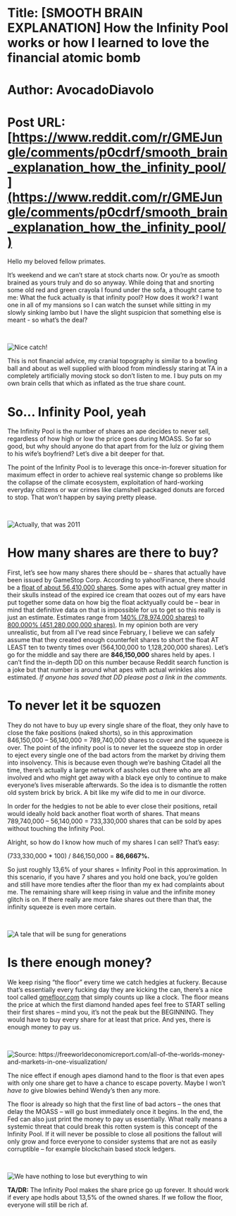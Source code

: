 # Title: [SMOOTH BRAIN EXPLANATION] How the Infinity Pool works or how I learned to love the financial atomic bomb
# Author: AvocadoDiavolo
# Post URL: [https://www.reddit.com/r/GMEJungle/comments/p0cdrf/smooth_brain_explanation_how_the_infinity_pool/](https://www.reddit.com/r/GMEJungle/comments/p0cdrf/smooth_brain_explanation_how_the_infinity_pool/)


Hello my beloved fellow primates.

It’s weekend and we can’t stare at stock charts now. Or you’re as smooth brained as yours truly and do so anyway. While doing that and snorting some old red and green crayola I found under the sofa, a thought came to me: What the fuck actually is that infinity pool? How does it work? I want one in all of my mansions so I can watch the sunset while sitting in my slowly sinking lambo but I have the slight suspicion that something else is meant - so what’s the deal?

&#x200B;

![Nice catch!](https://preview.redd.it/vrcaudy004g71.jpg?width=1024&format=pjpg&auto=webp&s=34948516dcdb355a5a49efb9e5e70bf8c3eae468)

This is not financial advice, my cranial topography is similar to a bowling ball and about as well supplied with blood from mindlessly staring at TA in a completely artificially moving stock so don’t listen to me. I buy puts on my own brain cells that which as inflated as the true share count.

# So... Infinity Pool, yeah

The Infinity Pool is the number of shares an ape decides to never sell, regardless of how high or low the price goes during MOASS. So far so good, but why should anyone do that apart from for the lulz or giving them to his wife’s boyfriend? Let’s dive a bit deeper for that.

The point of the Infinity Pool is to leverage this once-in-forever situation for maximum effect in order to achieve real systemic change so problems like the collapse of the climate ecosystem, exploitation of  hard-working everyday citizens or war crimes like clamshell packaged donuts are forced to stop. That won’t happen by saying pretty please.

&#x200B;

![Actually, that was 2011](https://preview.redd.it/gguxmh7404g71.jpg?width=1080&format=pjpg&auto=webp&s=a619ee2cf95080d2569cb65dc583d9870c51d354)

# How many shares are there to buy?

First, let’s see how many shares there should be – shares that actually have been issued by GameStop Corp. According to yahoo!Finance, there should be a [float of about 56,410,000 shares](https://finance.yahoo.com/quote/GME/key-statistics?p=GME). Some apes with actual grey matter in their skulls instead of the expired ice cream that oozes out of my ears have put together some data on how big the float acktyually could be – bear in mind that definitive data on that is impossible for us to get so this really is just an estimate. Estimates range from [140% (78,974,000 shares)](https://www.reddit.com/r/Superstonk/comments/ndn2vt/some_of_you_may_not_be_aware_but_gme_had_ftds_all/) to [800,000% (451,280,000,000 shares)](https://www.reddit.com/r/GMEJungle/comments/oyybhy/hedgies_really_do_be_fuk_doe/). In my opinion both are very unrealistic, but from all I’ve read since February, I believe we can safely assume that they created enough counterfeit shares to short the float AT LEAST ten to twenty times over (564,100,000 to 1,128,200,000 shares). Let’s go for the middle and say there are **846,150,000** shares held by apes. I can’t find the in-depth DD on this number because Reddit search function is a joke but that number is around what apes with actual wrinkles also estimated. *If anyone has saved that DD please post a link in the comments.*

# To never let it be squozen

They do not have to buy up every single share of the float, they only have to close the fake positions (naked shorts), so in this approximation 846,150,000 – 56,140,000 = 789,740,000 shares to cover and the squeeze is over. The point of the infinity pool is to never let the squeeze stop in order to eject every single one of the bad actors from the market by driving them into insolvency. This is because even though we’re bashing Citadel all the time, there’s actually a large network of assholes out there who are all involved and who might get away with a black eye only to continue to make everyone’s lives miserable afterwards. So the idea is to dismantle the rotten old system brick by brick. A bit like my wife  did to me in our divorce.

In order for the hedgies to not be able to ever close their positions, retail would ideally hold back another float worth of shares. That means 789,740,000 – 56,140,000 = 733,330,000 shares that can be sold by apes  without touching the Infinity Pool.

Alright, so how do I know how much of my shares I can sell? That’s easy:

(733,330,000 \* 100) / 846,150,000 = **86,6667%.**

So  just roughly 13,6% of your shares = Infinity Pool in this approximation. In this scenario, if you have 7 shares and you hold one back, you’re golden and still have more tendies after the floor than my ex had complaints about me. The remaining share will keep rising in value and the infinite money glitch is on. If there really are more fake shares out there than that, the infinity squeeze is even more certain.

&#x200B;

![A tale that will be sung for generations](https://preview.redd.it/zoving7704g71.jpg?width=1000&format=pjpg&auto=webp&s=141cef7e2a690faaf6214cf67d9f8add8b915d68)

# Is there enough money?

We keep rising “the floor” every time we catch hedgies at fuckery. Because that’s essentially every fucking day they are kicking the can, there’s a nice tool called [gmefloor.com](https://gmefloor.com/) that simply counts up like a clock. The floor means the price at which the first diamond handed apes feel free to START selling their first shares – mind you, it’s not the peak but the BEGINNING. They would have to buy every share for at least that price. And yes, there is enough money to pay us.

&#x200B;

![Source: https:\/\/freeworldeconomicreport.com\/all-of-the-worlds-money-and-markets-in-one-visualization\/](https://preview.redd.it/yqs0itw904g71.png?width=1200&format=png&auto=webp&s=d2a9378cae0858d15e059279cc64424f5ab10054)

The nice effect if enough apes diamond hand to the floor is that even apes with only one share get to have a chance to escape poverty. Maybe I won’t *have to* give blowies behind Wendy’s then any more.

The floor is already so high that the first line of bad actors – the ones  that delay the MOASS – will go bust immediately once it begins. In the end, the Fed can also just print the money to pay us essentially. What really means a systemic threat that could break this rotten system is this concept of the Infinity Pool. If it will never be possible to close all positions the fallout will only grow and force everyone to consider  systems that are not as easily corruptible – for example blockchain based stock ledgers.

&#x200B;

![We have nothing to lose but everything to win](https://preview.redd.it/avpkilyb04g71.jpg?width=1280&format=pjpg&auto=webp&s=f0ea8e3802ef38e2dd8eb6b89abb8e7c560fc5de)

**TA/DR:**  The Infinity Pool makes the share price go up forever. It should work  if every ape hodls about 13,5% of the owned shares. If we follow the floor, everyone will still be rich af.